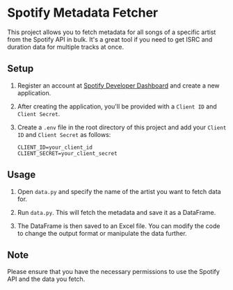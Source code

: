 # Spotify Metadata Fetcher

This project allows you to fetch metadata for all songs of a specific artist from the Spotify API in bulk. It's a great tool if you need to get ISRC and duration data for multiple tracks at once.

## Setup

1. Register an account at [Spotify Developer Dashboard](https://developer.spotify.com/dashboard/) and create a new application.

2. After creating the application, you'll be provided with a `Client ID` and `Client Secret`. 

3. Create a `.env` file in the root directory of this project and add your `Client ID` and `Client Secret` as follows:

    ```
    CLIENT_ID=your_client_id
    CLIENT_SECRET=your_client_secret
    ```

## Usage

1. Open `data.py` and specify the name of the artist you want to fetch data for.

2. Run `data.py`. This will fetch the metadata and save it as a DataFrame.

3. The DataFrame is then saved to an Excel file. You can modify the code to change the output format or manipulate the data further.

## Note

Please ensure that you have the necessary permissions to use the Spotify API and the data you fetch.
